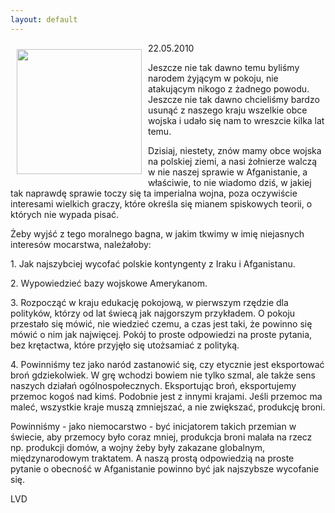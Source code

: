 ```yaml
---
layout: default
---
```

<p><img src="{{site.baseurl}}\articles\pictures\465.WP.jpg" align="left" style="margin: 10px 10px" width="200"><!--35-->
22.05.2010</p><p></p><p>Jeszcze nie tak dawno
temu byliśmy narodem żyjącym w pokoju, nie atakującym nikogo z żadnego
powodu. Jeszcze nie tak dawno chcieliśmy bardzo usunąć z naszego kraju
wszelkie obce wojska i udało się nam to wreszcie kilka lat temu.
</p><p></p><p>Dzisiaj, niestety, znów mamy obce wojska na polskiej ziemi, a nasi
żołnierze walczą w nie naszej sprawie w Afganistanie, a właściwie, to
nie wiadomo dziś, w jakiej tak naprawdę sprawie toczy się ta imperialna
wojna, poza oczywiście interesami wielkich graczy, które określa się
mianem spiskowych teorii, o których nie wypada pisać. </p><p></p><p>Żeby wyjść z tego
moralnego bagna, w jakim tkwimy w imię niejasnych interesów mocarstwa,
należałoby: </p><p>1. Jak najszybciej wycofać polskie kontyngenty z Iraku i Afganistanu. </p><p>2. Wypowiedzieć bazy
wojskowe Amerykanom. </p><p>3. Rozpocząć w kraju edukację pokojową, w
pierwszym rzędzie dla polityków, którzy od lat świecą jak najgorszym
przykładem. O pokoju przestało się mówić, nie wiedzieć czemu, a czas
jest taki, że powinno się mówić o nim jak najwięcej. Pokój to proste
odpowiedzi na proste pytania, bez krętactwa, które przyjęło się
utożsamiać z polityką. </p><p>4. Powinniśmy tez jako naród zastanowić się, czy
etycznie jest eksportować broń gdziekolwiek. W grę wchodzi bowiem nie
tylko szmal, ale także sens naszych działań ogólnospołecznych.
Eksportując broń, eksportujemy przemoc kogoś nad kimś. Podobnie jest z
innymi krajami. Jeśli przemoc ma maleć, wszystkie kraje muszą
zmniejszać, a nie zwiększać, produkcję broni. </p><p></p><p>Powinniśmy - jako
niemocarstwo - być inicjatorem takich przemian w świecie, aby przemocy
było coraz mniej, produkcja broni malała na rzecz np. produkcji domów,
a wojny żeby były zakazane globalnym, międzynarodowym traktatem. A
naszą prostą odpowiedzią na proste pytanie o obecność w Afganistanie
powinno być jak najszybsze wycofanie się.</p><p></p><p>LVD</p><p></p>